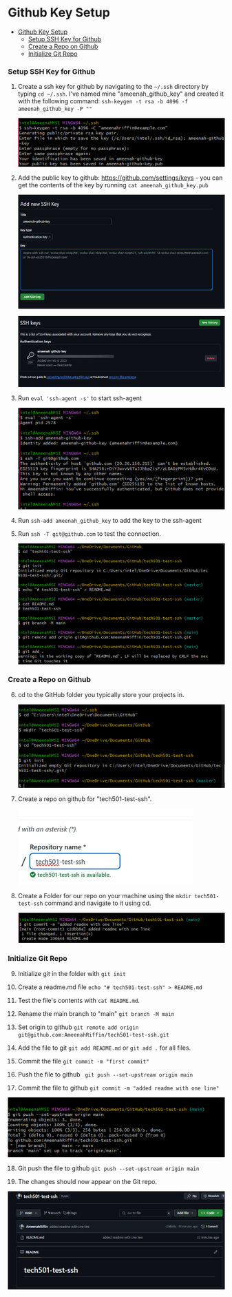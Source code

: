 # Github Key Setup

- [Github Key Setup](#github-key-setup)
    - [Setup SSH Key for Github](#setup-ssh-key-for-github)
    - [Create a Repo on Github](#create-a-repo-on-github)
    - [Initialize Git Repo](#initialize-git-repo)


### Setup SSH Key for Github

1. Create a ssh key for github by navigating to the `~/.ssh` directory by typing `cd ~/.ssh`. I've named mine "ameenah_github_key" and created it with the following command: `ssh-keygen -t rsa -b 4096 -f ameenah_github_key -P ""`

   ![alt text](images/image-1.png)

2. Add the public key to github: https://github.com/settings/keys - you can get the contents of the key by running `cat ameenah_github_key.pub`

   ![alt text](images/image-2.png)
   
   ![alt text](images/image-3.png)

3. Run `eval 'ssh-agent -s'` to start ssh-agent

   ![alt text](images/image-5.png)

4. Run `ssh-add ameenah_github_key` to add the key to the ssh-agent

5. Run `ssh -T git@github.com` to test the connection.

   ![alt text](images/image-6.png)

### Create a Repo on Github

6. cd to the GitHub folder you typically store your projects in.

   ![alt text](images/image-4.png)

7. Create a repo on github for "tech501-test-ssh".

   ![alt text](images/image.png)

8. Create a Folder for our repo on your machine using the `mkdir tech501-test-ssh` command and navigate to it using cd.

   ![alt text](images/image-7.png)

### Initialize Git Repo

9. Initialize git in the folder with `git init`

10. Create a readme.md file `echo "# tech501-test-ssh" > README.md`

11. Test the file's contents with `cat README.md`.

12. Rename the main branch to "main" `git branch -M main`

13. Set origin to github `git remote add origin git@github.com:AmeenahRiffin/tech501-test-ssh.git`

14. Add the file to git `git add README.md` or `git add .` for all files.

15. Commit the file `git commit -m "first commit"`

16. Push the file to github ` git push --set-upstream origin main`

17. Commit the file to github `git commit -m "added readme with one line"`

   ![alt text](images/image-8.png)

18. Git push the file to github `git push --set-upstream origin main`

19. The changes should now appear on the Git repo.

   ![alt text](images/image-9.png)
